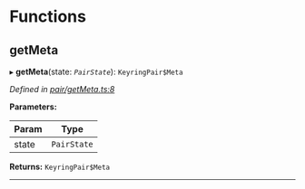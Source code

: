

# Functions

<a id="getmeta"></a>

##  getMeta

▸ **getMeta**(state: *`PairState`*): `KeyringPair$Meta`

*Defined in [pair/getMeta.ts:8](https://github.com/polkadot-js/common/blob/0ddac0a/packages/keyring/src/pair/getMeta.ts#L8)*

**Parameters:**

| Param | Type |
| ------ | ------ |
| state | `PairState` |

**Returns:** `KeyringPair$Meta`

___

